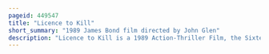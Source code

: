```yaml
---
pageid: 449547
title: "Licence to Kill"
short_summary: "1989 James Bond film directed by John Glen"
description: "Licence to Kill is a 1989 Action-Thriller Film, the Sixteenth in the James Bond Series produced by Eon Productions, and the second and final Film to star Timothy Dalton as the Mi6 Agent James Bond. Bond Resigns from Mi6 as he chases the Drug Lord Franz Sanchez who has ordered an Attack against Bond's Cia Friend Felix Leiter and the Murder of Felix's Wife after their Wedding."
---
```

